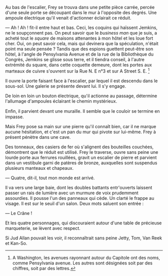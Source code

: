 Au bas de l'escalier, Frey se trouva dans une petite pièce carrée, percée
d'une seule porte se découpant dans le mur à l'opposite des degrés. Une 
ampoule électrique qu'il venait d'actionner éclairait ce réduit.

— Ah ! Ah ! fit-il entre haut et bas. Ceci, les coquins qui haïssent Jemkins,
ne le soupçonnent pas. On peut savoir que le _business man_ que je suis, a acheté tout le _square_ de maisons attenantes à mon hôtel et les loue fort cher. Oui, on peut savoir cela, mais qui devinera que la spéculation,
n'était point ma seule pensée ? Tandis que des espions guettent peut-être son
hôtel, à l'angle de Pensylvania Avenue et de la rue de la Bibliothèque du
Congrès, Jemkins se glisse sous terre, et il tiendra conseil, à l'autre extrémité du square, dans cette coquette demeure, dont les portes aux marteaux de cuivre s'ouvrent sur la Rue N. E n°3 et sur A Street S. E. [^1]

Il ouvre la porte faisant face à l'escalier, par lequel il est descendu dans le sous-sol. Une galerie se présente devant lui. Il s'y engage.

De loin en loin un bouton électrique, qu'il actionne au passage, détermine
l'allumage d'ampoules éclairant le chemin mystérieux.

Enﬁn, il parvient devant une muraille. Il semble que le couloir se termine
en impasse.

Mais Frey pose sa main sur une pierre qu'il connaît bien, car il ne marque
aucune hésitation, et c'est un pan du mur qui pivote sur lui-même.
Frey à présent pénètre dans une cave.

Des tonneaux, des casiers de fer où s'alignent des bouteilles couchées,
démontrent que le réduit est utilisé. Frey le traverse, ouvre sans peine une
lourde porte aux ferrures rouillées, gravit un escalier de pierre et parvient
dans un vestibule garni de patères de bronze, auxquelles sont suspendus
plusieurs manteaux et chapeaux.

— Quatre, dit-il, tout mon monde est arrivé.

Il va vers une large baie, dont les doubles battants entr'ouverts laissent
passer un rais de lumière avec un murmure de voix prudemment assourdies. Il pousse l'un des panneaux qui cède. Un clarté le frappe au visage. Il est sur le seuil d'un salon. Deux mots saluent son entrée :

— Le Crâne !

Et les quatre personnages, qui discouraient autour d'une table de précieuse marqueterie, se lèvent avec respect.

Si Jud Allan pouvait les voir, il reconnaîtrait sans peine Jetty, Tom, Van Reek et Kan-So.

[^1]: A Washington, les avenues rayonnant autour du Capitole ont des noms, comme Pensylvania avenue. Les autres sont désignées soit par des chiffres, soit par des lettres.
